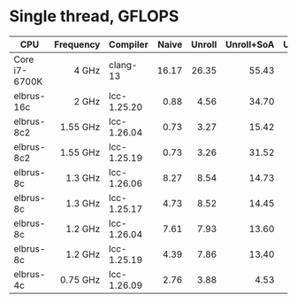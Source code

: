 # Single thread, GFLOPS

| CPU                | Frequency | Compiler           |    Naive |   Unroll | Unroll+SoA | Unroll+SoA+split |
|--------------------|----------:|--------------------|---------:|---------:|-----------:|-----------------:|
| Core i7-6700K      |     4 GHz | clang-13           |    16.17 |    26.35 |      55.43 |            58.88 |
| elbrus-16c         |     2 GHz | lcc-1.25.20        |     0.88 |     4.56 |      34.70 |            44.68 |
| elbrus-8c2         |  1.55 GHz | lcc-1.26.04        |     0.73 |     3.27 |      15.42 |            34.20 |
| elbrus-8c2         |  1.55 GHz | lcc-1.25.19        |     0.73 |     3.26 |      31.52 |            33.39 |
| elbrus-8c          |   1.3 GHz | lcc-1.26.06        |     8.27 |     8.54 |      14.73 |            15.03 |
| elbrus-8c          |   1.3 GHz | lcc-1.25.17        |     4.73 |     8.52 |      14.45 |            14.48 |
| elbrus-8c          |   1.2 GHz | lcc-1.26.04        |     7.61 |     7.93 |      13.60 |            13.83 |
| elbrus-8c          |   1.2 GHz | lcc-1.25.19        |     4.39 |     7.86 |      13.40 |            13.47 |
| elbrus-4c          |  0.75 GHz | lcc-1.26.09        |     2.76 |     3.88 |       4.53 |             5.86 |

